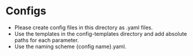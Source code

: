 # Configs
- Please create config files in this directory as .yaml files. 
- Use the templates in the config-templates directory and add absolute paths for each parameter.
- Use the naming scheme {config name}.yaml.
